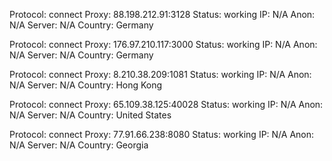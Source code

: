 Protocol: connect
Proxy: 88.198.212.91:3128
Status: working
IP: N/A
Anon: N/A
Server: N/A
Country: Germany

Protocol: connect
Proxy: 176.97.210.117:3000
Status: working
IP: N/A
Anon: N/A
Server: N/A
Country: Germany

Protocol: connect
Proxy: 8.210.38.209:1081
Status: working
IP: N/A
Anon: N/A
Server: N/A
Country: Hong Kong

Protocol: connect
Proxy: 65.109.38.125:40028
Status: working
IP: N/A
Anon: N/A
Server: N/A
Country: United States

Protocol: connect
Proxy: 77.91.66.238:8080
Status: working
IP: N/A
Anon: N/A
Server: N/A
Country: Georgia

